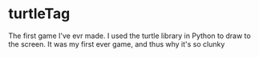 # turtleTag
The first game I've evr made. I used the turtle library in Python to draw to the screen. It was my first ever game, and thus why it's so clunky
